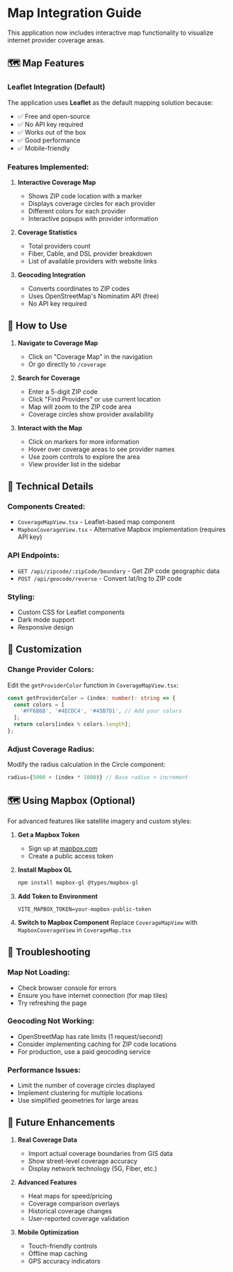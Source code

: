 # Map Integration Guide

This application now includes interactive map functionality to visualize internet provider coverage areas.

## 🗺️ Map Features

### Leaflet Integration (Default)
The application uses **Leaflet** as the default mapping solution because:
- ✅ Free and open-source
- ✅ No API key required
- ✅ Works out of the box
- ✅ Good performance
- ✅ Mobile-friendly

### Features Implemented:
1. **Interactive Coverage Map**
   - Shows ZIP code location with a marker
   - Displays coverage circles for each provider
   - Different colors for each provider
   - Interactive popups with provider information

2. **Coverage Statistics**
   - Total providers count
   - Fiber, Cable, and DSL provider breakdown
   - List of available providers with website links

3. **Geocoding Integration**
   - Converts coordinates to ZIP codes
   - Uses OpenStreetMap's Nominatim API (free)
   - No API key required

## 🚀 How to Use

1. **Navigate to Coverage Map**
   - Click on "Coverage Map" in the navigation
   - Or go directly to `/coverage`

2. **Search for Coverage**
   - Enter a 5-digit ZIP code
   - Click "Find Providers" or use current location
   - Map will zoom to the ZIP code area
   - Coverage circles show provider availability

3. **Interact with the Map**
   - Click on markers for more information
   - Hover over coverage areas to see provider names
   - Use zoom controls to explore the area
   - View provider list in the sidebar

## 🔧 Technical Details

### Components Created:
- `CoverageMapView.tsx` - Leaflet-based map component
- `MapboxCoverageView.tsx` - Alternative Mapbox implementation (requires API key)

### API Endpoints:
- `GET /api/zipcode/:zipCode/boundary` - Get ZIP code geographic data
- `POST /api/geocode/reverse` - Convert lat/lng to ZIP code

### Styling:
- Custom CSS for Leaflet components
- Dark mode support
- Responsive design

## 🎨 Customization

### Change Provider Colors:
Edit the `getProviderColor` function in `CoverageMapView.tsx`:
```typescript
const getProviderColor = (index: number): string => {
  const colors = [
    '#FF6B6B', '#4ECDC4', '#45B7D1', // Add your colors
  ];
  return colors[index % colors.length];
};
```

### Adjust Coverage Radius:
Modify the radius calculation in the Circle component:
```typescript
radius={5000 + (index * 1000)} // Base radius + increment
```

## 🗺️ Using Mapbox (Optional)

For advanced features like satellite imagery and custom styles:

1. **Get a Mapbox Token**
   - Sign up at [mapbox.com](https://www.mapbox.com/)
   - Create a public access token

2. **Install Mapbox GL**
   ```bash
   npm install mapbox-gl @types/mapbox-gl
   ```

3. **Add Token to Environment**
   ```env
   VITE_MAPBOX_TOKEN=your-mapbox-public-token
   ```

4. **Switch to Mapbox Component**
   Replace `CoverageMapView` with `MapboxCoverageView` in `CoverageMap.tsx`

## 🐛 Troubleshooting

### Map Not Loading:
- Check browser console for errors
- Ensure you have internet connection (for map tiles)
- Try refreshing the page

### Geocoding Not Working:
- OpenStreetMap has rate limits (1 request/second)
- Consider implementing caching for ZIP code locations
- For production, use a paid geocoding service

### Performance Issues:
- Limit the number of coverage circles displayed
- Implement clustering for multiple locations
- Use simplified geometries for large areas

## 🚀 Future Enhancements

1. **Real Coverage Data**
   - Import actual coverage boundaries from GIS data
   - Show street-level coverage accuracy
   - Display network technology (5G, Fiber, etc.)

2. **Advanced Features**
   - Heat maps for speed/pricing
   - Coverage comparison overlays
   - Historical coverage changes
   - User-reported coverage validation

3. **Mobile Optimization**
   - Touch-friendly controls
   - Offline map caching
   - GPS accuracy indicators 